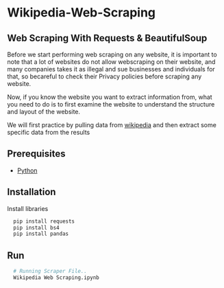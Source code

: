 # Wikipedia-Web-Scraping
## **Web Scraping With Requests & BeautifulSoup**

Before we start performing web scraping on any website, it is important to note that a lot of websites do not allow webscraping on their website, and many companies takes it as illegal and sue businesses and individuals for that, so becareful to check their Privacy policies before scraping any website.

Now, if you know the website you want to extract information from, what you need to do is to first examine the website to understand the structure and layout of the website.

We will first practice by pulling data from [wikipedia](https://en.wikipedia.org/wiki/Artificial_intelligence) and then extract some specific data from the results

## **Prerequisites**
 - [Python](https://www.python.org/downloads/)
 
## Installation
Install libraries 
```bash
  pip install requests
  pip install bs4
  pip install pandas
```
## Run
```bash
  # Running Scraper File..
  Wikipedia Web Scraping.ipynb
```
